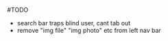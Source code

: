 #TODO
- search bar traps blind user, cant tab out
- remove "img file" "img photo" etc from left nav bar
